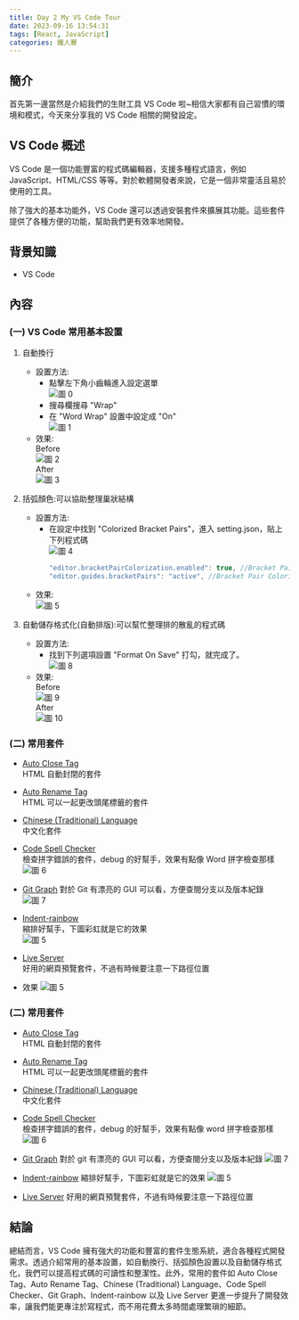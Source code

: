 ```yaml
---
title: Day 2 My VS Code Tour
date: 2023-09-16 13:54:31
tags: [React, JavaScript]
categories: 鐵人賽
---
```


## 簡介

首先第一邊當然是介紹我們的生財工具 VS Code 啦~相信大家都有自己習慣的環境和模式，今天來分享我的 VS Code 相關的開發設定。

<!-- more -->

## VS Code 概述

VS Code 是一個功能豐富的程式碼編輯器，支援多種程式語言，例如 JavaScript、HTML/CSS 等等。對於軟體開發者來說，它是一個非常靈活且易於使用的工具。

除了強大的基本功能外，VS Code 還可以透過安裝套件來擴展其功能。這些套件提供了各種方便的功能，幫助我們更有效率地開發。

## 背景知識

- VS Code

## 內容

### (一) VS Code 常用基本設置

1. 自動換行

   - 設置方法:
     - 點擊左下角小齒輪進入設定選單  
       ![圖 0](https://i.imgur.com/HqOokUm.png)
     - 搜尋欄搜尋 "Wrap"
     - 在 "Word Wrap" 設置中設定成 "On"  
       ![圖 1](https://i.imgur.com/6DvuhGx.png)
   - 效果:  
     Before  
     ![圖 2](https://i.imgur.com/50RjKZ7.png)  
     After  
     ![圖 3](https://i.imgur.com/7WeW5T9.png)

2. 括弧顏色:可以協助整理巢狀結構

   - 設置方法:
     - 在設定中找到 "Colorized Bracket Pairs"，進入 setting.json，貼上下列程式碼  
       ![圖 4](https://i.imgur.com/AhDGGGs.png)
       ```javaScript
       "editor.bracketPairColorization.enabled": true, //Bracket Pair Colorizer 協助大中小括號（{}、[]、()）一的獨立補上不同色彩(不用可以刪掉)
       "editor.guides.bracketPairs": "active", //Bracket Pair Colorizer 協助大中小括號（{}、[]、()）一一(不用可以刪掉)
       ```
   - 效果:  
     ![圖 5](https://i.imgur.com/7W1fruI.png)

3. 自動儲存格式化(自動排版):可以幫忙整理排的散亂的程式碼
   - 設置方法:
     - 找到下列選項設置 "Format On Save" 打勾，就完成了。  
       ![圖 8](https://i.imgur.com/cKBUsLk.png)
   - 效果:  
     Before  
     ![圖 9](https://i.imgur.com/NX4vt3T.png)  
     After  
     ![圖 10](https://i.imgur.com/UnhT9kU.png)

### (二) 常用套件

- [Auto Close Tag](https://marketplace.visualstudio.com/items?itemName=formulahendry.auto-close-tag)  
  HTML 自動封閉的套件
- [Auto Rename Tag](https://marketplace.visualstudio.com/items?itemName=formulahendry.auto-rename-tag)  
  HTML 可以一起更改頭尾標籤的套件
- [Chinese (Traditional) Language](https://marketplace.visualstudio.com/items?itemName=MS-CEINTL.vscode-language-pack-zh-hant)  
  中文化套件
- [Code Spell Checker](https://marketplace.visualstudio.com/items?itemName=streetsidesoftware.code-spell-checker)  
  檢查拼字錯誤的套件，debug 的好幫手，效果有點像 Word 拼字檢查那樣  
  ![圖 6](https://i.imgur.com/VABUQtm.png)

- [Git Graph](https://marketplace.visualstudio.com/items?itemName=mhutchie.git-graph)
  對於 Git 有漂亮的 GUI 可以看，方便查閱分支以及版本紀錄  
  ![圖 7](https://i.imgur.com/ApUQSBd.png)

- [Indent-rainbow](https://marketplace.visualstudio.com/items?itemName=oderwat.indent-rainbow)  
  縮排好幫手，下圖彩虹就是它的效果  
  ![圖 5](https://i.imgur.com/7W1fruI.png)

- [Live Server](https://marketplace.visualstudio.com/items?itemName=ritwickdey.LiveServer)  
  好用的網頁預覽套件，不過有時候要注意一下路徑位置

* 效果
  ![圖 5](https://i.imgur.com/7W1fruI.png)

### (二) 常用套件

- [Auto Close Tag](https://marketplace.visualstudio.com/items?itemName=formulahendry.auto-close-tag)  
  HTML 自動封閉的套件
- [Auto Rename Tag](https://marketplace.visualstudio.com/items?itemName=formulahendry.auto-rename-tag)  
  HTML 可以一起更改頭尾標籤的套件
- [Chinese (Traditional) Language](https://marketplace.visualstudio.com/items?itemName=MS-CEINTL.vscode-language-pack-zh-hant)  
  中文化套件
- [Code Spell Checker](https://marketplace.visualstudio.com/items?itemName=streetsidesoftware.code-spell-checker)  
  檢查拼字錯誤的套件，debug 的好幫手，效果有點像 word 拼字檢查那樣
  ![圖 6](https://i.imgur.com/VABUQtm.png)

- [Git Graph](https://marketplace.visualstudio.com/items?itemName=mhutchie.git-graph)
  對於 git 有漂亮的 GUI 可以看，方便查閱分支以及版本紀錄
  ![圖 7](https://i.imgur.com/ApUQSBd.png)

- [Indent-rainbow](https://marketplace.visualstudio.com/items?itemName=oderwat.indent-rainbow)
  縮排好幫手，下圖彩虹就是它的效果
  ![圖 5](https://i.imgur.com/7W1fruI.png)
- [Live Server](https://marketplace.visualstudio.com/items?itemName=ritwickdey.LiveServer)
  好用的網頁預覽套件，不過有時候要注意一下路徑位置

## 結論

總結而言，VS Code 擁有強大的功能和豐富的套件生態系統，適合各種程式開發需求。透過介紹常用的基本設置，如自動換行、括弧顏色設置以及自動儲存格式化，我們可以提高程式碼的可讀性和整潔性。此外，常用的套件如 Auto Close Tag、Auto Rename Tag、Chinese (Traditional) Language、Code Spell Checker、Git Graph、Indent-rainbow 以及 Live Server 更進一步提升了開發效率，讓我們能更專注於寫程式，而不用花費太多時間處理繁瑣的細節。
